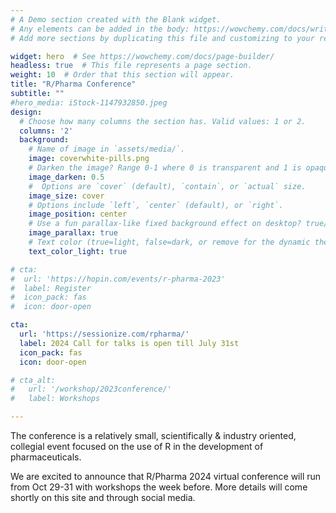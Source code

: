 ```yaml
---
# A Demo section created with the Blank widget.
# Any elements can be added in the body: https://wowchemy.com/docs/writing-markdown-latex/
# Add more sections by duplicating this file and customizing to your requirements.

widget: hero  # See https://wowchemy.com/docs/page-builder/
headless: true  # This file represents a page section.
weight: 10  # Order that this section will appear.
title: "R/Pharma Conference"
subtitle: ""
#hero_media: iStock-1147932850.jpeg
design:
  # Choose how many columns the section has. Valid values: 1 or 2.
  columns: '2'
  background:
    # Name of image in `assets/media/`.
    image: coverwhite-pills.png
    # Darken the image? Range 0-1 where 0 is transparent and 1 is opaque.
    image_darken: 0.5
    #  Options are `cover` (default), `contain`, or `actual` size.
    image_size: cover
    # Options include `left`, `center` (default), or `right`.
    image_position: center
    # Use a fun parallax-like fixed background effect on desktop? true/false
    image_parallax: true
    # Text color (true=light, false=dark, or remove for the dynamic theme color).
    text_color_light: true

# cta:
#  url: 'https://hopin.com/events/r-pharma-2023'
#  label: Register
#  icon_pack: fas
#  icon: door-open

cta:
  url: 'https://sessionize.com/rpharma/'
  label: 2024 Call for talks is open till July 31st
  icon_pack: fas
  icon: door-open

# cta_alt:
#   url: '/workshop/2023conference/'
#   label: Workshops

---
```


The conference is a relatively small, scientifically &
industry oriented, collegial event focused on the use of R in the development of pharmaceuticals.  

We are excited to announce that R/Pharma 2024 virtual conference will run from Oct 29-31 with workshops the week before.  More details will come shortly on this site and through social media.
